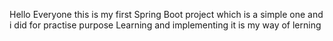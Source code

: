 Hello Everyone this is my first Spring Boot project which is a simple one and i did for practise purpose 
Learning and implementing it is my way of lerning 
